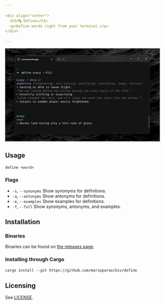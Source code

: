 ```yaml
---

<div align="center">
  <h3>🔠 Define</h3>
  <p>Define words right from your terminal.</p>
</div>

---
```


![Preview](assets/preview.png)

## Usage

`define <word>`

### Flags

- `-s`, `--synonyms` Show synonyms for definitions.
- `-a`, `--antonyms` Show antonyms for definitions.
- `-e`, `--examples` Show examples for definitions.
- `-f`, `--full` Show synonyms, antonyms, and examples.

## Installation

### Binaries
Binaries can be found on [the releases page](/releases/latest).

### Installing through Cargo
`cargo install --git https://github.com/marioparaschiv/define`

## Licensing
See [LICENSE](/LICENSE).
